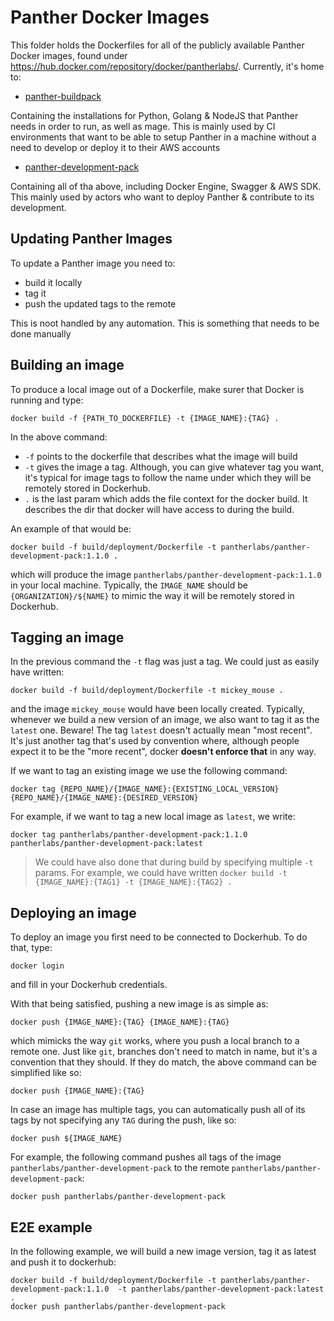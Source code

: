 # Panther Docker Images

This folder holds the Dockerfiles for all of the publicly available Panther Docker images, found
under https://hub.docker.com/repository/docker/pantherlabs/. Currently, it's home to:

- [panther-buildpack](https://hub.docker.com/repository/docker/pantherlabs/panther-buildpack)

Containing the installations for Python, Golang & NodeJS that Panther needs in order to run, as well
as mage. This is mainly used by CI environments that want to be able to setup Panther in a machine
without a need to develop or deploy it to their AWS accounts

- [panther-development-pack](https://hub.docker.com/repository/docker/pantherlabs/panther-development-pack)

Containing all of tha above, including Docker Engine, Swagger & AWS SDK. This mainly used by actors who want
to deploy Panther & contribute to its development.

## Updating Panther Images

To update a Panther image you need to:

- build it locally
- tag it
- push the updated tags to the remote

This is noot handled by any automation. This is something that needs to be done manually

## Building an image

To produce a local image out of a Dockerfile, make surer that Docker is running and type:

```
docker build -f {PATH_TO_DOCKERFILE} -t {IMAGE_NAME}:{TAG} .
```

In the above command:

- `-f` points to the dockerfile that describes what the image will build
- `-t` gives the image a tag. Although, you can give whatever tag you want, it's typical for image
  tags to follow the name under which they will be remotely stored in Dockerhub.
- `.` is the last param which adds the file context for the docker build. It describes the dir that
  docker will have access to during the build.

An example of that would be:

```
docker build -f build/deployment/Dockerfile -t pantherlabs/panther-development-pack:1.1.0 .
```

which will produce the image `pantherlabs/panther-development-pack:1.1.0` in your local machine. Typically,
the `IMAGE_NAME` should be `{ORGANIZATION}/${NAME}` to mimic the way it will be remotely stored in Dockerhub.

## Tagging an image

In the previous command the `-t` flag was just a tag. We could just as easily have written:

```
docker build -f build/deployment/Dockerfile -t mickey_mouse .
```

and the image `mickey_mouse` would have been locally created. Typically, whenever we build a new version
of an image, we also want to tag it as the `latest` one. Beware! The tag `latest` doesn't actually mean
"most recent". It's just another tag that's used by convention where, although people expect it to be the "more recent",
docker **doesn't enforce that** in any way.

If we want to tag an existing image we use the following command:

`docker tag {REPO_NAME}/{IMAGE_NAME}:{EXISTING_LOCAL_VERSION} {REPO_NAME}/{IMAGE_NAME}:{DESIRED_VERSION}`

For example, if we want to tag a new local image as `latest`, we write:

```
docker tag pantherlabs/panther-development-pack:1.1.0 pantherlabs/panther-development-pack:latest
```

> We could have also done that during build by specifying multiple `-t` params. For example,
> we could have written `docker build -t {IMAGE_NAME}:{TAG1} -t {IMAGE_NAME}:{TAG2} .`

## Deploying an image

To deploy an image you first need to be connected to Dockerhub. To do that, type:

```
docker login
```

and fill in your Dockerhub credentials.

With that being satisfied, pushing a new image is as simple as:

```
docker push {IMAGE_NAME}:{TAG} {IMAGE_NAME}:{TAG}
```

which mimicks the way `git` works, where you push a local branch to a remote one. Just like `git`,
branches don't need to match in name, but it's a convention that they should. If they do match, the
above command can be simplified like so:

```
docker push {IMAGE_NAME}:{TAG}
```

In case an image has multiple tags, you can automatically push all of its tags by not specifying any
`TAG` during the push, like so:

```
docker push ${IMAGE_NAME}
```

For example, the following command pushes all tags of the image `pantherlabs/panther-development-pack`
to the remote `pantherlabs/panther-development-pack`:

```
docker push pantherlabs/panther-development-pack
```

## E2E example

In the following example, we will build a new image version, tag it as latest and push it to dockerhub:

```
docker build -f build/deployment/Dockerfile -t pantherlabs/panther-development-pack:1.1.0  -t pantherlabs/panther-development-pack:latest .
docker push pantherlabs/panther-development-pack
```
